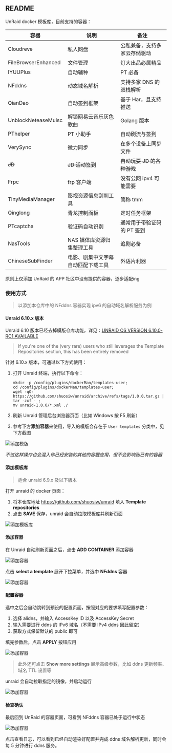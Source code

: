 ## README

UnRaid docker 模板库，目前支持的容器：

| 容器 | 说明 | 备注 |
|---|---|---|
| Cloudreve | 私人网盘 | 公私兼备，支持多家云存储驱动 |
| FileBrowserEnhanced | 文件管理 | 灯大出品必属精品 |
| IYUUPlus | 自动辅种 | PT 必备 |
| NFddns | 动态域名解析 | 支持多家 DNS 的双栈解析 |
| QianDao | 自动签到框架 | 基于 Har，且支持推送 |
| UnblockNeteaseMuisc | 解锁网易云音乐灰色歌曲 | Golang 版本 |
| PThelper | PT 小助手 | 自动刷流与签到 |
| VerySync | 微力同步 | 在多个设备上同步文件 |
| ~~JD~~ | ~~JD 活动签到~~ | ~~自动玩耍 JD 的各种游戏~~ |
| Frpc | frp 客户端 | 没有公网 ipv4 可能需要 |
| TinyMediaManager | 影视资源信息刮削工具 | 简称 tmm |
| Qinglong | 青龙控制面板 | 定时任务框架 |
| PTcaptcha | 验证码自动识别 | 通常用于带验证码的 PT 签到 |
| NasTools | NAS 媒体库资源归集整理工具 | 追剧必备 |
| ChineseSubFinder | 电影、剧集中文字幕自动匹配下载工具 | 外语片利器 |

原则上仅添加 UnRaid 的 APP 社区中没有提供的容器，逐步适配ing

### 使用方式

> 以添加本仓库中的 NFddns 容器实现 ipv6 的自动域名解析服务为例

#### Unraid 6.10.x 版本

Unraid 6.10 版本已经去掉模版仓库功能，详见：[UNRAID OS VERSION 6.10.0-RC1 AVAILABLE](https://forums.unraid.net/bug-reports/prereleases/unraid-os-version-6100-rc1-available-r1514/?tab=comments#comment-15110)

> If you're one of the (very rare) users who still leverages the Template Repositories section, this has been entirely removed

针对 6.10.x 版本，可通过以下方式使用：

1. 打开 Unraid 终端，执行以下命令：

    ```
    mkdir -p /config/plugins/dockerMan/templates-user;
    cd /config/plugins/dockerMan/templates-user;
    wget -qO- https://github.com/shuosiw/unraid/archive/refs/tags/1.0.0.tar.gz | tar -zxf - ;
    mv unraid-1.0.0/*.xml ./
    ```

2. 刷新 Unraid 管理后台浏览器页面（比如 Windows 按 F5 刷新）
3. 参考下方**添加容器**来使用，导入的模版会存在于 `User templates` 分类中，见下方截图


![添加模版](https://raw.githubusercontent.com/shuosiw/unraid/master/.assets/add-unraid-docker-template7.png)


_不过这样操作也会混入你已经安装的其他的容器应用，但不会影响到已有的容器_


#### 添加模板库

> 适合 unraid 6.9.x 及以下版本

打开 unraid 的 docker 页面：

1. 将本仓库地址 https://github.com/shuosiw/unraid 填入 **Template repositories**
2. 点击 **SAVE** 保存，unraid 会自动拉取模板库并刷新页面

![添加模板库](https://raw.githubusercontent.com/shuosiw/unraid/master/.assets/add-unraid-docker-template1.jpg)


#### 添加容器

在 Unraid 自动刷新页面之后，点击 **ADD CONTAINER** 添加容器

![添加容器](https://raw.githubusercontent.com/shuosiw/unraid/master/.assets/add-unraid-docker-template2.jpg)


点击 **select a template** 展开下拉菜单，并选中 **NFddns** 容器

![添加容器](https://raw.githubusercontent.com/shuosiw/unraid/master/.assets/add-unraid-docker-template3.jpg)


#### 配置容器


选中之后会自动跳转到预设的配置页面，按照对应的要求填写配置参数：

1. 选择 alidns，并输入 AccessKey ID 以及 AccessKey Secret
2. 输入需要进行 ddns 的 IPv6 域名（不需要 IPv4 ddns 因此留空）
3. 获取方式保留默认的 public 即可

填完参数后，点击 **APPLY** 按钮应用

![添加容器](https://raw.githubusercontent.com/shuosiw/unraid/master/.assets/add-unraid-docker-template4.jpg)

> 此外还可点击 **Show more settings** 展示高级参数，比如 ddns 更新频率、域名 TTL 设置等

unraid 会自动拉取指定的镜像，并启动运行

![添加容器](https://raw.githubusercontent.com/shuosiw/unraid/master/.assets/add-unraid-docker-template5.jpg)


#### 检查确认

最后回到 UnRaid 的容器页面，可看到 NFddns 容器已处于运行中状态

![添加容器](https://raw.githubusercontent.com/shuosiw/unraid/master/.assets/add-unraid-docker-template6.jpg)

点击查看日志，可以看到已经自动渲染好配置并完成 ddns 域名解析更新，同时会每 5 分钟进行 ddns 服务。


